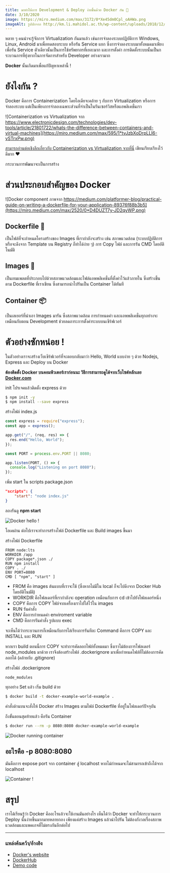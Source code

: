 ```yaml
---
title: มาทำให้การ Development & Deploy ง่ายขึ้นด้วย Docker กัน 🐋
date: 3/10/2020
image: https://miro.medium.com/max/3172/0*Xe45dm0Cpl_oAHWa.png
imageAlt: รูปปกจาก http://km.li.mahidol.ac.th/wp-content/uploads/2018/12/docker-cloud-twitter-card.png
---
```


หลาย ๆ คนน่าจะรู้จักการ Virtualization กันมาแล้ว เช่นการจำลองระบบปฏิบัติการ Windows, Linux, Android มาเพื่อทดสอบระบบ หรือรัน Service แยก ซึ่งการจำลองระบบมาทั้งหมดมาเพียงเพื่อรัน Service ตัวเดียวนั้นเป็นการใช้ทรัพยากรที่เยอะมาก และการตั้งค่า การติดตั้งระบบนั้นเป็นกระบวนการที่ยุ่งยากในการจัดการสำหรับ Developer อย่างเรามาก

**Docker** นั้นเกิดมาเพื่อแก้ปัญหาเหล่านี้ !

# ยังไงกัน ?

Docker คือการ Containerization โดยไอเดียจะคล้าย ๆ กับการ Virtualization หรือการจำลองระบบ แต่เป็นเพียงการจำลองเฉพาะส่วนที่จำเป็นในรันเซอร์วิสหรือแอพลิเคชั่นเรา

![Containerization vs Virtualization จาก https://www.electronicdesign.com/technologies/dev-tools/article/21801722/whats-the-difference-between-containers-and-virtual-machines](https://miro.medium.com/max/595/1*tvJzbXoDrpLLI6-vSTrxPw.png)

[สามารถอ่านต่อเชิงลึกเกี่ยวกับ Containerization vs Virtualization จากที่นี่](https://medium.com/@krishsoftware1991/containerization-and-virtualization-7ac59b788268) เขียนเรียบเรียงไว้ดีมาก ❤

กระบวนการพัฒนาจะเป็นการสร้าง

# ส่วนประกอบสำคัญของ Docker

![Docker component ภาพจาก https://medium.com/platformer-blog/practical-guide-on-writing-a-dockerfile-for-your-application-89376f88b3b5](https://miro.medium.com/max/2520/0*D4DUZT7y-JD2qyWP.png)

## Dockerfile 🐋

เป็นไฟล์ที่จะกำหนดโครงสร้างของ Images ที่เรากำลังจะสร้าง เช่น สภาพแวดล้อม (ระบบปฏิบัติการ หรือจะดึงจาก Template บน Registry ก็ทำได้ง่าย ๆ) การ Copy ไฟล์ และการรัน CMD โดยอัติโนมัติ

## Images 💾

เป็นเทมเพลตที่ประกอบไปด้วยสภาพแวดล้อมและไฟล์แอพพลิเคชั่นที่ตั้งค่าไว้แล้วภายใน ซึ่งสร้างขึ้นตาม Dockerfile ที่เราเขียน ซึ่งสามารถนำไปรันเป็น Container ได้ทันที

## Container 📦

เป็นเลเยอร์ที่นำเอา Images มารัน ซึ่งสภาพแวดล้อม การกำหนดค่า และแอพพลิเคชั่นทุกอย่างจะเหมือนกับตอน Development ช่วยลดภาระการตั้งค่าระบบบนเซิร์ฟเวอร์

# ตัวอย่างซักหน่อย !

ในตัวอย่างเราจะสร้างเว็บเซิร์ฟเวอร์ที่จะตอบกลับมาว่า Hello, World แบบง่าย ๆ ด้วย Nodejs, Express และ Deploy บน Docker

**ต้องติดตั้ง Docker บนคอมพิวเตอร์เราก่อนนะ วิธีการสามารถดูได้จากเว็บไซต์หลักเลย [Docker.com](https://docker.com)**

init โปรเจคแล้วติดตั้ง express ด้วย

```bash
$ npm init -y
$ npm install --save express
```

สร้างไฟล์ index.js

```javascript
const express = require("express");
const app = express();

app.get("/", (req, res) => {
  res.end("Hello, World");
});

const PORT = process.env.PORT || 8080;

app.listen(PORT, () => {
  console.log("Listening on port 8080");
});
```

เพิ่ม start ใน scripts package.json

```json
"scripts": {
    "start": "node index.js"
}
```

ลองรันดู **npm start**

![Docker hello !](/docker-hello.png)

โอเคผ่าน ต่อไปเราจะทำการสร้างไฟล์ Dockerfile และ Build images ขึ้นมา

สร้างไฟล์ Dockerfile

```docker
FROM node:lts
WORKDIR /app
COPY package*.json ./
RUN npm install
COPY . ./
ENV PORT=8080
CMD [ "npm", "start" ]
```

- FROM คือ images ต้นแบบที่เราจะใช้ (ซึ่งหากไม่มีใน local ก็จะไปดึงจาก Docker Hub โดยอัติโนมัติ)
- WORKDIR คือโฟลเดอร์ที่เรากำลังจะ operation เหมือนกับการ cd เข้าไปยังโฟลเดอร์หนึ่ง
- COPY คือการ COPY ไฟล์จากเครื่องเราไปใส่ไว้ใน images
- RUN รันคำสั่ง
- ENV คือการกำหนดค่า enviroment variable
- CMD คือการรันคำสั่ง รูปแบบ exec

จะเห็นได้ว่ากระบวนการก็เหมือนกับการไล่เรียงการรันทีละ Command คือการ COPY และ INSTALL และ RUN

หากเรา build ตอนนี้การ COPY จะทำการคัดลอกไฟล์ทั้งหมดมา ซึ่งเราไม่ต้องการโฟลเดอร์ node_modules มาด้วย เราจึงต้องสร้างไฟล์ .dockerignore มาเพื่อกำหนดไฟล์ที่ไม่ต้องการคัดลอกได้ (คล้ายกับ .gitignore)

สร้างไฟล์ .dockerignore

```.dockerignore
node_modules
```

ทุกอย่าง Set แล้ว เริ่ม build ด้วย

```bash
$ docker build -t docker-example-world-example .
```

คำสั่งด้านบนจะสั่งให้ Docker สร้าง Images ตามไฟล์ Dockerfile ที่อยู่ในโฟลเดอร์ปัจจุบัน

ถึงขั้นตอนสุดท้ายแล้ว คือรัน Container

```bash
$ docker run --rm -p 8080:8080 docker-example-world-example
```

![Docker running container](/docker-hello.png)

## อะไรคือ -p 8080:8080

มันคือการ expose port จาก container สู่ localhost หากไม่กำหนดจะไม่สามารถเข้าถึงได้จาก localhost

![Container !](https://media.giphy.com/media/6AFldi5xJQYIo/giphy.gif)

# สรุป

เราได้เรียนรู้ว่า Docker คืออะไรแล้วจะใช้งานมันอย่างไร เห็นได้ว่า Docker จะทำให้กระบวนการ Deploy นั้นง่ายขึ้นมากมายหลายกอง เพียงแค่สร้าง Images แล้วนำไปรัน ไม่ต้องกังวลเรื่องสภาพแวดล้อมและแพคเกจที่ไม่ตรงกันอีกต่อไป

---

### แหล่งค้นคว้า/อ้างอิง

- [Docker's website](https://docker.com)
- [DockerHub](https://hub.docker.com/)
- [Demo code](https://github.com/littleboycoding/docker-example-hello-world)
